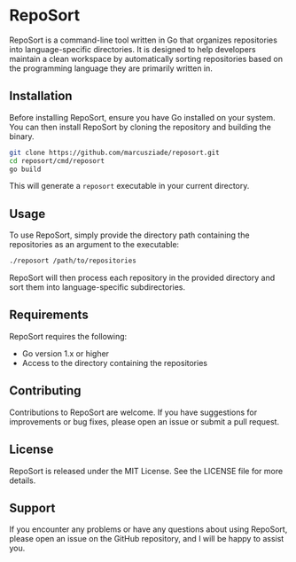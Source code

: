 # RepoSort

RepoSort is a command-line tool written in Go that organizes repositories into language-specific directories. It is designed to help developers maintain a clean workspace by automatically sorting repositories based on the programming language they are primarily written in.

## Installation

Before installing RepoSort, ensure you have Go installed on your system. You can then install RepoSort by cloning the repository and building the binary.

```bash
git clone https://github.com/marcusziade/reposort.git
cd reposort/cmd/reposort
go build
```

This will generate a `reposort` executable in your current directory.

## Usage

To use RepoSort, simply provide the directory path containing the repositories as an argument to the executable:

```bash
./reposort /path/to/repositories
```

RepoSort will then process each repository in the provided directory and sort them into language-specific subdirectories.

## Requirements

RepoSort requires the following:

-   Go version 1.x or higher
-   Access to the directory containing the repositories

## Contributing

Contributions to RepoSort are welcome. If you have suggestions for improvements or bug fixes, please open an issue or submit a pull request.

## License

RepoSort is released under the MIT License. See the LICENSE file for more details.

## Support

If you encounter any problems or have any questions about using RepoSort, please open an issue on the GitHub repository, and I will be happy to assist you.
